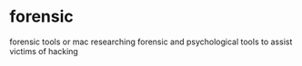 # forensic
forensic tools or mac
researching forensic and psychological tools to assist victims of hacking
